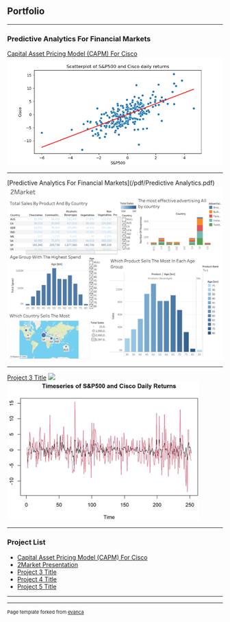 ## Portfolio

---

### Predictive Analytics For Financial Markets 

[Capital Asset Pricing Model (CAPM) For Cisco](/sample_page)
<img src="images/Scatterplot of S&P500 and Cisco daily returns.png"/>

---
[Predictive Analytics For Financial Markets](/pdf/Predictive Analytics.pdf)
<img src="images/2Market1.png"/>

---
[Project 3 Title](http://example.com/)
<img src="images/dummy_thumbnail.jpg?raw=true"/>
<img src="images/image2.png">


---

### Project List

- [Capital Asset Pricing Model (CAPM) For Cisco](https://meneabe.github.io/sample_page/)
- [2Market Presentation](https://meneabe.github.io/pdf/2Market%20Exploratory%20Analyses.pdf/)
- [Project 3 Title](http://example.com/)
- [Project 4 Title](http://example.com/)
- [Project 5 Title](http://example.com/)

---




---
<p style="font-size:11px">Page template forked from <a href="https://github.com/evanca/quick-portfolio">evanca</a></p>
<!-- Remove above link if you don't want to attibute -->
